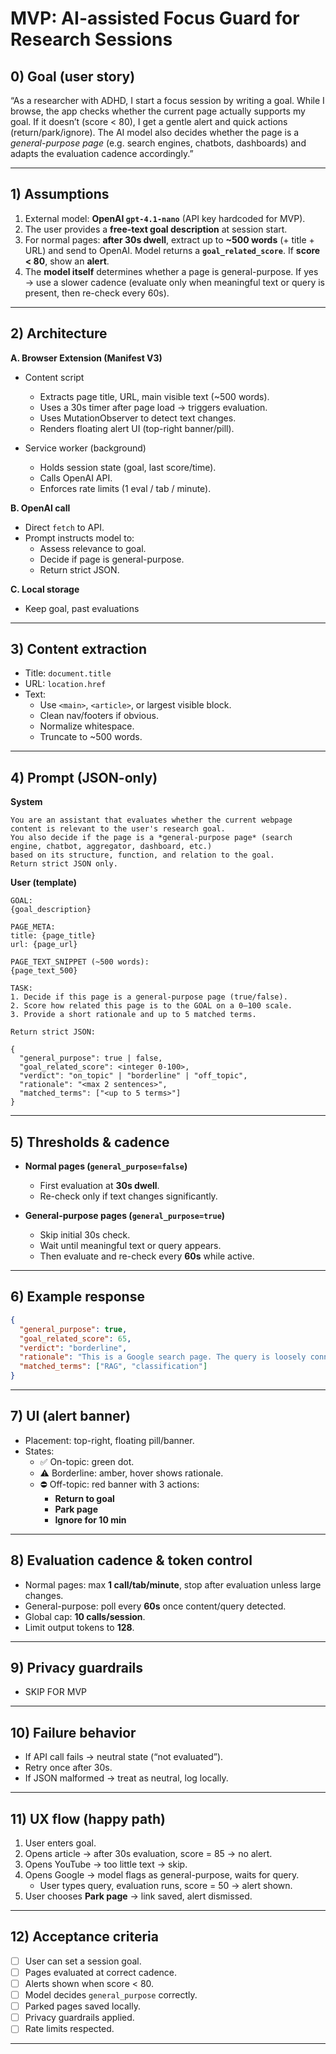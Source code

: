 # MVP: AI-assisted Focus Guard for Research Sessions

## 0) Goal (user story)
“As a researcher with ADHD, I start a focus session by writing a goal. While I browse, the app checks whether the current page actually supports my goal. If it doesn’t (score < 80), I get a gentle alert and quick actions (return/park/ignore). The AI model also decides whether the page is a *general-purpose page* (e.g. search engines, chatbots, dashboards) and adapts the evaluation cadence accordingly.”

---

## 1) Assumptions
1. External model: **OpenAI `gpt-4.1-nano`** (API key hardcoded for MVP).  
2. The user provides a **free-text goal description** at session start.  
3. For normal pages: **after 30s dwell**, extract up to **~500 words** (+ title + URL) and send to OpenAI. Model returns a **`goal_related_score`**. If **score < 80**, show an **alert**.  
4. The **model itself** determines whether a page is general-purpose. If yes → use a slower cadence (evaluate only when meaningful text or query is present, then re-check every 60s).  

---

## 2) Architecture
**A. Browser Extension (Manifest V3)**  
- Content script  
  - Extracts page title, URL, main visible text (~500 words).  
  - Uses a 30s timer after page load → triggers evaluation.  
  - Uses MutationObserver to detect text changes.  
  - Renders floating alert UI (top-right banner/pill).  

- Service worker (background)  
  - Holds session state (goal, last score/time).  
  - Calls OpenAI API.  
  - Enforces rate limits (1 eval / tab / minute).  

**B. OpenAI call**  
- Direct `fetch` to API.  
- Prompt instructs model to:  
  - Assess relevance to goal.  
  - Decide if page is general-purpose.  
  - Return strict JSON.  

**C. Local storage**  
- Keep goal, past evaluations

---

## 3) Content extraction
- Title: `document.title`  
- URL: `location.href`  
- Text:  
  - Use `<main>`, `<article>`, or largest visible block.  
  - Clean nav/footers if obvious.  
  - Normalize whitespace.  
  - Truncate to ~500 words.  

---

## 4) Prompt (JSON-only)
**System**
```
You are an assistant that evaluates whether the current webpage content is relevant to the user's research goal. 
You also decide if the page is a *general-purpose page* (search engine, chatbot, aggregator, dashboard, etc.) 
based on its structure, function, and relation to the goal. 
Return strict JSON only.
```

**User (template)**
```
GOAL:
{goal_description}

PAGE_META:
title: {page_title}
url: {page_url}

PAGE_TEXT_SNIPPET (~500 words):
{page_text_500}

TASK:
1. Decide if this page is a general-purpose page (true/false).
2. Score how related this page is to the GOAL on a 0–100 scale.
3. Provide a short rationale and up to 5 matched terms.

Return strict JSON:

{
  "general_purpose": true | false,
  "goal_related_score": <integer 0-100>,
  "verdict": "on_topic" | "borderline" | "off_topic",
  "rationale": "<max 2 sentences>",
  "matched_terms": ["<up to 5 terms>"]
}
```

---

## 5) Thresholds & cadence
- **Normal pages (`general_purpose=false`)**  
  - First evaluation at **30s dwell**.  
  - Re-check only if text changes significantly.  

- **General-purpose pages (`general_purpose=true`)**  
  - Skip initial 30s check.  
  - Wait until meaningful text or query appears.  
  - Then evaluate and re-check every **60s** while active.  

---

## 6) Example response
```json
{
  "general_purpose": true,
  "goal_related_score": 65,
  "verdict": "borderline",
  "rationale": "This is a Google search page. The query is loosely connected to RAG classification.",
  "matched_terms": ["RAG", "classification"]
}
```

---

## 7) UI (alert banner)
- Placement: top-right, floating pill/banner.  
- States:  
  - ✅ On-topic: green dot.  
  - ⚠️ Borderline: amber, hover shows rationale.  
  - ⛔ Off-topic: red banner with 3 actions:  
    - **Return to goal**  
    - **Park page**  
    - **Ignore for 10 min**

---

## 8) Evaluation cadence & token control
- Normal pages: max **1 call/tab/minute**, stop after evaluation unless large changes.  
- General-purpose: poll every **60s** once content/query detected.  
- Global cap: **10 calls/session**.  
- Limit output tokens to **128**.  

---

## 9) Privacy guardrails
- SKIP FOR MVP

---

## 10) Failure behavior
- If API call fails → neutral state (“not evaluated”).  
- Retry once after 30s.  
- If JSON malformed → treat as neutral, log locally.  

---

## 11) UX flow (happy path)
1. User enters goal.  
2. Opens article → after 30s evaluation, score = 85 → no alert.  
3. Opens YouTube → too little text → skip.  
4. Opens Google → model flags as general-purpose, waits for query.  
   - User types query, evaluation runs, score = 50 → alert shown.  
5. User chooses **Park page** → link saved, alert dismissed.  

---

## 12) Acceptance criteria
- [ ] User can set a session goal.  
- [ ] Pages evaluated at correct cadence.  
- [ ] Alerts shown when score < 80.  
- [ ] Model decides `general_purpose` correctly.  
- [ ] Parked pages saved locally.  
- [ ] Privacy guardrails applied.  
- [ ] Rate limits respected.  

---